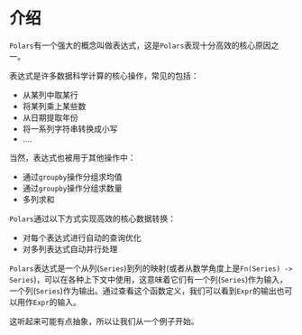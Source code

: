 # 介绍

`Polars`有一个强大的概念叫做表达式，这是`Polars`表现十分高效的核心原因之一。

表达式是许多数据科学计算的核心操作，常见的包括：

- 从某列中取某行
- 将某列乘上某些数
- 从日期提取年份
- 将一系列字符串转换成小写
- ....

当然，表达式也被用于其他操作中：

- 通过`groupby`操作分组求均值
- 通过`groupby`操作分组求数量
- 多列求和

`Polars`通过以下方式实现高效的核心数据转换：

- 对每个表达式进行自动的查询优化
- 对多列表达式自动并行处理

`Polars`表达式是一个从列(`Series`)到列的映射(或者从数学角度上是`Fn(Series) -> Series`)，可以在各种上下文中使用，这意味着它们有一个列(`Series`)作为输入，一个列(`Series`)作为输出。通过查看这个函数定义，我们可以看到`Expr`的输出也可以用作`Expr`的输入。

这听起来可能有点抽象，所以让我们从一个例子开始。
